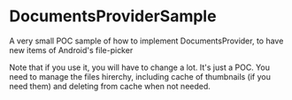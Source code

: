 # DocumentsProviderSample
A very small POC sample of how to implement DocumentsProvider, to have new items of Android's file-picker

Note that if you use it, you will have to change a lot. It's just a POC.
You need to manage the files hirerchy, including cache of thumbnails (if you need them) and deleting from cache when not needed.
